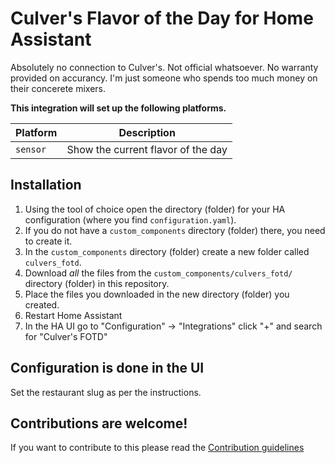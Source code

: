# Culver's Flavor of the Day for Home Assistant

Absolutely no connection to Culver's. Not official whatsoever. No warranty provided on accurancy. I'm just someone who spends too much money on their concerete mixers.

**This integration will set up the following platforms.**

Platform | Description
-- | --
`sensor` | Show the current flavor of the day

## Installation

1. Using the tool of choice open the directory (folder) for your HA configuration (where you find `configuration.yaml`).
1. If you do not have a `custom_components` directory (folder) there, you need to create it.
1. In the `custom_components` directory (folder) create a new folder called `culvers_fotd`.
1. Download _all_ the files from the `custom_components/culvers_fotd/` directory (folder) in this repository.
1. Place the files you downloaded in the new directory (folder) you created.
1. Restart Home Assistant
1. In the HA UI go to "Configuration" -> "Integrations" click "+" and search for "Culver's FOTD"

## Configuration is done in the UI

Set the restaurant slug as per the instructions.

## Contributions are welcome!

If you want to contribute to this please read the [Contribution guidelines](CONTRIBUTING.md)
